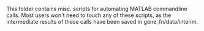 This folder contains misc. scripts for automating MATLAB commandline calls. Most
users won't need to touch any of these scripts, as the intermediate 
results of these calls have been saved in gene_fn/data/interim.
